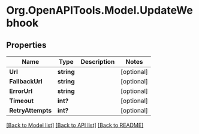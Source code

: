 # Org.OpenAPITools.Model.UpdateWebhook
## Properties

Name | Type | Description | Notes
------------ | ------------- | ------------- | -------------
**Url** | **string** |  | [optional] 
**FallbackUrl** | **string** |  | [optional] 
**ErrorUrl** | **string** |  | [optional] 
**Timeout** | **int?** |  | [optional] 
**RetryAttempts** | **int?** |  | [optional] 

[[Back to Model list]](../README.md#documentation-for-models) [[Back to API list]](../README.md#documentation-for-api-endpoints) [[Back to README]](../README.md)

